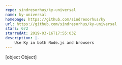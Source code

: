 ```yaml
---
repo: sindresorhus/ky-universal
name: ky-universal
homepage: https://github.com/sindresorhus/ky
url: https://github.com/sindresorhus/ky-universal
stars: 672
starredAt: 2019-03-16T17:55:03Z
description: |-
    Use Ky in both Node.js and browsers
---
```


[object Object]
